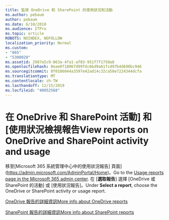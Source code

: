 ```yaml
---
title: 監視 OneDrive 和 SharePoint 的使用狀況和活動
ms.author: pebaum
author: pebaum
ms.date: 6/10/2018
ms.audience: ITPro
ms.topic: article
ROBOTS: NOINDEX, NOFOLLOW
localization_priority: Normal
ms.custom:
- "865"
- "5300020"
ms.assetid: 2987a5c9-063a-4fa1-af03-951f7f1750a8
ms.openlocfilehash: 0eae0f18067d99fdc6bd9a61fcd97b4d690bc946
ms.sourcegitcommit: 0f0186044a3597e42ad14c32ca58e7224344dcfa
ms.translationtype: MT
ms.contentlocale: zh-TW
ms.lasthandoff: 12/15/2019
ms.locfileid: "40052568"
---
```

# <a name="view-reports-on-onedrive-and-sharepoint-activity-and-usage"></a><span data-ttu-id="07a6e-102">在 OneDrive 和 SharePoint 活動] 和 [使用狀況檢視報告</span><span class="sxs-lookup"><span data-stu-id="07a6e-102">View reports on OneDrive and SharePoint activity and usage</span></span>

<span data-ttu-id="07a6e-103">移至[Microsoft 365 系統管理中心中的使用狀況報告] 頁面](https://admin.microsoft.com/AdminPortal/Home)。</span><span class="sxs-lookup"><span data-stu-id="07a6e-103">Go to the [Usage reports page in the Microsoft 365 admin center](https://admin.microsoft.com/AdminPortal/Home).</span></span> <span data-ttu-id="07a6e-104">在 [**選取報告**] 選擇 [OneDrive 或 SharePoint 的活動] 或 [使用狀況報告]。</span><span class="sxs-lookup"><span data-stu-id="07a6e-104">Under **Select a report**, choose the OneDrive or SharePoint activity or usage report.</span></span>
  
[<span data-ttu-id="07a6e-105">OneDrive 報告的詳細資訊</span><span class="sxs-lookup"><span data-stu-id="07a6e-105">More info about OneDrive reports</span></span>](https://go.microsoft.com/fwlink/?linkid=875239)
  
[<span data-ttu-id="07a6e-106">SharePoint 報告的詳細資訊</span><span class="sxs-lookup"><span data-stu-id="07a6e-106">More info about SharePoint reports</span></span>](https://go.microsoft.com/fwlink/?linkid=875240)
  